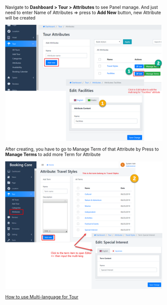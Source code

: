 <p>Navigate to <strong>Dashboard &gt; Tour &gt; Attributes</strong> to see Panel manage. And just need to enter Name of Attributes =&gt; press to <strong>Add New</strong> button, new Attribute will be created</p>
<p><img src="/assets/images/de5c8901a501b1e98c7b654f53342436.png" /></p>
<p>After creating, you have to go to Manage Term of that Attribute by Press to <strong>Manage Terms</strong> to add more Term for Attribute</p>
<p><img src="/assets/images/caa8673cfd740625f25592475ca410f6.png" /></p>
<p><a href="http://docs.bookingcore.org/#start-multi">How to use Multi-language for Tour</a></p>